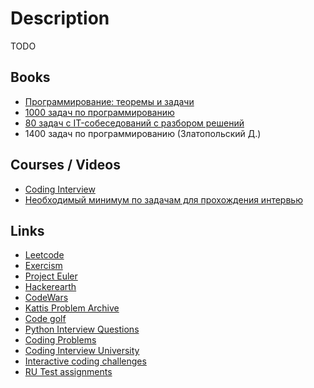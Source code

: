 # Description

TODO


## Books

- [Программирование: теоремы и задачи](https://hal.archives-ouvertes.fr/hal-01480636/document)
- [1000 задач по программированию](http://k504.khai.edu/attachments/article/762/Zadachnik_Abramyan.pdf)
- [80 задач с IT-собеседований с разбором решений](https://cmsmagazine.ru/journal/items-80-problems-with-it-interviews/)
- 1400 задач по программированию (Златопольский Д.)


## Courses / Videos

- [Coding Interview](https://youtube.com/playlist?list=PLWKjhJtqVAblv09G3sFgRMSeR0jnKQmJ9)
- [Необходимый минимум по задачам для прохождения интервью](https://youtube.com/playlist?list=PLxo8h22u0O-gKD5rTtDOuqUb7jku_et8b)


## Links

- [Leetcode](https://leetcode.com/)
- [Exercism](https://exercism.org/)
- [Project Euler](https://projecteuler.net/archives)
- [Hackerearth](https://www.hackerearth.com/)
- [CodeWars](https://www.codewars.com/dashboard)
- [Kattis Problem Archive](https://open.kattis.com/)
- [Code golf](https://code.golf/)
- [Python Interview Questions](https://github.com/learning-zone/python-interview-questions)
- [Coding Problems](https://github.com/MTrajK/coding-problems)
- [Coding Interview University](https://github.com/jwasham/coding-interview-university)
- [Interactive coding challenges](https://github.com/donnemartin/interactive-coding-challenges)
- [RU Test assignments](https://github.com/Hexlet/ru-test-assignments)
